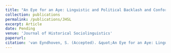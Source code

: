 ```yaml
---
title: "An Eye for an Aye: Linguistic and Political Backlash and Conformity in Eighteenth-Century Scots."
collection: publications
permalink: /publications/JHSL
excerpt: Article
date: Pending
venue: 'Journal of Historical Sociolinguistics'
paperurl: 
citation: 'van Eyndhoven, S. (Accepted). &quot;An Eye for an Aye: Linguistic and Political Backlash and Conformity in Eighteenth-Century Scots.&quot; <i>Journal of Historical Sociolinguistics</i>. (JHSL).'
---
```

